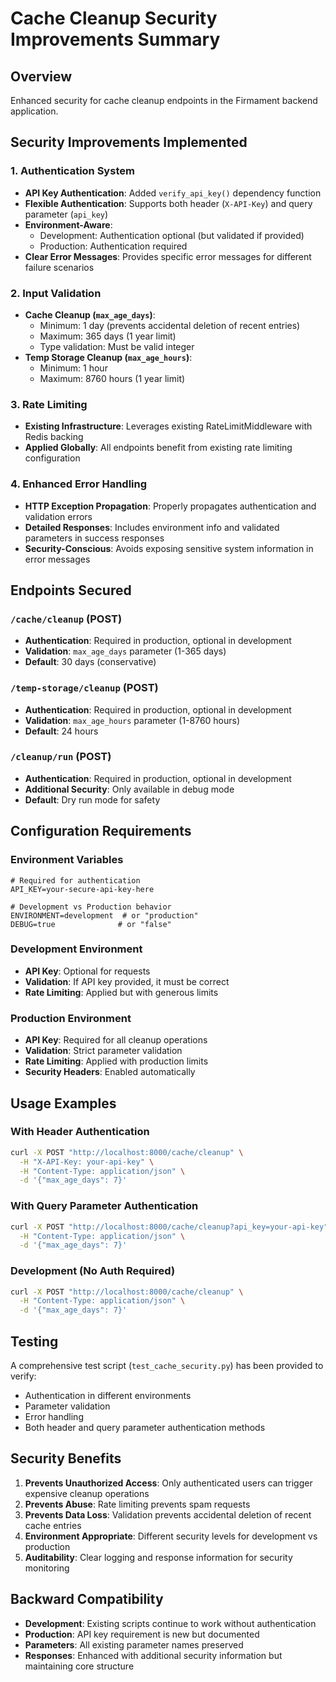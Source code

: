 # Cache Cleanup Security Improvements Summary

## Overview
Enhanced security for cache cleanup endpoints in the Firmament backend application.

## Security Improvements Implemented

### 1. Authentication System
- **API Key Authentication**: Added `verify_api_key()` dependency function
- **Flexible Authentication**: Supports both header (`X-API-Key`) and query parameter (`api_key`)
- **Environment-Aware**: 
  - Development: Authentication optional (but validated if provided)
  - Production: Authentication required
- **Clear Error Messages**: Provides specific error messages for different failure scenarios

### 2. Input Validation
- **Cache Cleanup (`max_age_days`)**:
  - Minimum: 1 day (prevents accidental deletion of recent entries)
  - Maximum: 365 days (1 year limit)
  - Type validation: Must be valid integer
- **Temp Storage Cleanup (`max_age_hours`)**:
  - Minimum: 1 hour
  - Maximum: 8760 hours (1 year limit)

### 3. Rate Limiting
- **Existing Infrastructure**: Leverages existing RateLimitMiddleware with Redis backing
- **Applied Globally**: All endpoints benefit from existing rate limiting configuration

### 4. Enhanced Error Handling
- **HTTP Exception Propagation**: Properly propagates authentication and validation errors
- **Detailed Responses**: Includes environment info and validated parameters in success responses
- **Security-Conscious**: Avoids exposing sensitive system information in error messages

## Endpoints Secured

### `/cache/cleanup` (POST)
- **Authentication**: Required in production, optional in development
- **Validation**: `max_age_days` parameter (1-365 days)
- **Default**: 30 days (conservative)

### `/temp-storage/cleanup` (POST)
- **Authentication**: Required in production, optional in development
- **Validation**: `max_age_hours` parameter (1-8760 hours)
- **Default**: 24 hours

### `/cleanup/run` (POST)
- **Authentication**: Required in production, optional in development
- **Additional Security**: Only available in debug mode
- **Default**: Dry run mode for safety

## Configuration Requirements

### Environment Variables
```env
# Required for authentication
API_KEY=your-secure-api-key-here

# Development vs Production behavior
ENVIRONMENT=development  # or "production"
DEBUG=true              # or "false"
```

### Development Environment
- **API Key**: Optional for requests
- **Validation**: If API key provided, it must be correct
- **Rate Limiting**: Applied but with generous limits

### Production Environment
- **API Key**: Required for all cleanup operations
- **Validation**: Strict parameter validation
- **Rate Limiting**: Applied with production limits
- **Security Headers**: Enabled automatically

## Usage Examples

### With Header Authentication
```bash
curl -X POST "http://localhost:8000/cache/cleanup" \
  -H "X-API-Key: your-api-key" \
  -H "Content-Type: application/json" \
  -d '{"max_age_days": 7}'
```

### With Query Parameter Authentication
```bash
curl -X POST "http://localhost:8000/cache/cleanup?api_key=your-api-key" \
  -H "Content-Type: application/json" \
  -d '{"max_age_days": 7}'
```

### Development (No Auth Required)
```bash
curl -X POST "http://localhost:8000/cache/cleanup" \
  -H "Content-Type: application/json" \
  -d '{"max_age_days": 7}'
```

## Testing
A comprehensive test script (`test_cache_security.py`) has been provided to verify:
- Authentication in different environments
- Parameter validation
- Error handling
- Both header and query parameter authentication methods

## Security Benefits
1. **Prevents Unauthorized Access**: Only authenticated users can trigger expensive cleanup operations
2. **Prevents Abuse**: Rate limiting prevents spam requests
3. **Prevents Data Loss**: Validation prevents accidental deletion of recent cache entries
4. **Environment Appropriate**: Different security levels for development vs production
5. **Auditability**: Clear logging and response information for security monitoring

## Backward Compatibility
- **Development**: Existing scripts continue to work without authentication
- **Production**: API key requirement is new but documented
- **Parameters**: All existing parameter names preserved
- **Responses**: Enhanced with additional security information but maintaining core structure
